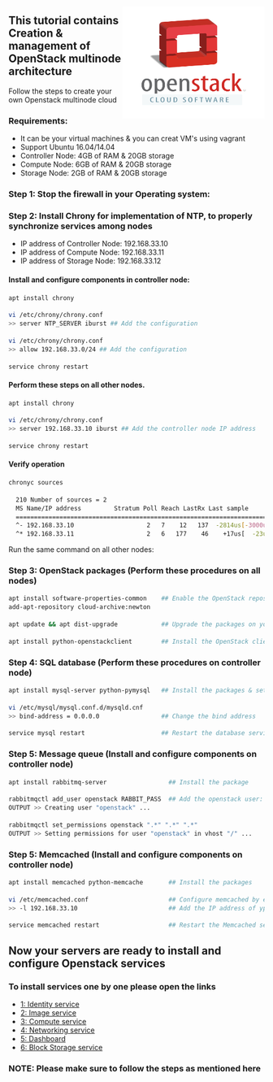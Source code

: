 <a href="https://github.com/Ashwanipal/DOCKER-ELK-stack"><img align="right" width="280" height="220" src="https://github.com/Ashwanipal/Shell-scripts/blob/master/2000px-The_OpenStack_logo.svg.png" /></a>

## This tutorial contains Creation & management of OpenStack multinode architecture 

Follow the steps to create your own Openstack multinode cloud

### Requirements:
   * It can be your virtual machines & you can creat VM's using vagrant
   * Support Ubuntu 16.04/14.04
   * Controller Node: 4GB of RAM & 20GB storage
   * Compute Node: 6GB of RAM & 20GB storage
   * Storage Node: 2GB of RAM & 20GB storage

### Step 1: Stop the firewall in your Operating system:

### Step 2: Install Chrony for implementation of NTP, to properly synchronize services among nodes
  * IP address of Controller Node:  192.168.33.10
  * IP address of Compute Node:     192.168.33.11
  * IP address of Storage Node:     192.168.33.12
#### Install and configure components in controller node:
```sh
apt install chrony

vi /etc/chrony/chrony.conf
>> server NTP_SERVER iburst ## Add the configuration

vi /etc/chrony/chrony.conf
>> allow 192.168.33.0/24 ## Add the configuration

service chrony restart
```
#### Perform these steps on all other nodes.
```sh
apt install chrony

vi /etc/chrony/chrony.conf
>> server 192.168.33.10 iburst ## Add the controller node IP address

service chrony restart
```
#### Verify operation
```sh
chronyc sources

  210 Number of sources = 2
  MS Name/IP address         Stratum Poll Reach LastRx Last sample
  ===============================================================================
  ^- 192.168.33.10                    2   7    12   137  -2814us[-3000us] +/-   43ms
  ^* 192.168.33.11                    2   6   177    46    +17us[  -23us] +/-   68ms
```
Run the same command on all other nodes:

### Step 3: OpenStack packages (Perform these procedures on all nodes)
```sh
apt install software-properties-common    ## Enable the OpenStack repository
add-apt-repository cloud-archive:newton   

apt update && apt dist-upgrade            ## Upgrade the packages on your host

apt install python-openstackclient        ## Install the OpenStack client
```
### Step 4: SQL database (Perform these procedures on controller node)
```sh
apt install mysql-server python-pymysql   ## Install the packages & set the suitable password for your MySQL server

vi /etc/mysql/mysql.conf.d/mysqld.cnf 
>> bind-address = 0.0.0.0                 ## Change the bind address

service mysql restart                     ## Restart the database service
```
### Step 5: Message queue (Install and configure components on controller node)
```sh
apt install rabbitmq-server                 ## Install the package

rabbitmqctl add_user openstack RABBIT_PASS  ## Add the openstack user: 
OUTPUT >> Creating user "openstack" ...

rabbitmqctl set_permissions openstack ".*" ".*" ".*"
OUTPUT >> Setting permissions for user "openstack" in vhost "/" ...
```
### Step 5: Memcached (Install and configure components on controller node)
```sh
apt install memcached python-memcache       ## Install the packages

vi /etc/memcached.conf                      ## Configure memcached by editing configuration file
>> -l 192.168.33.10                         ## Add the IP address of ypur controller node

service memcached restart                   ## Restart the Memcached service:
```

## Now your servers are ready to install and configure Openstack services

### To install services one by one please open the links

  * <a href="https://github.com/Ashwanipal/DOCKER-ELK-stack/blob/master/Openstack-installation/Identity_service.md"> 1: Identity service </a>
  * <a href="#"> 2: Image service </a>
  * <a href="#"> 3: Compute service </a>
  * <a href="#"> 4: Networking service </a>
  * <a href="#"> 5: Dashboard </a>
  * <a href="#"> 6: Block Storage service </a>

### NOTE: Please make sure to follow the steps as mentioned here


